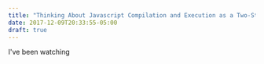 ```yaml
---
title: "Thinking About Javascript Compilation and Execution as a Two-Stage Process"
date: 2017-12-09T20:33:55-05:00
draft: true
---
```


I've been watching